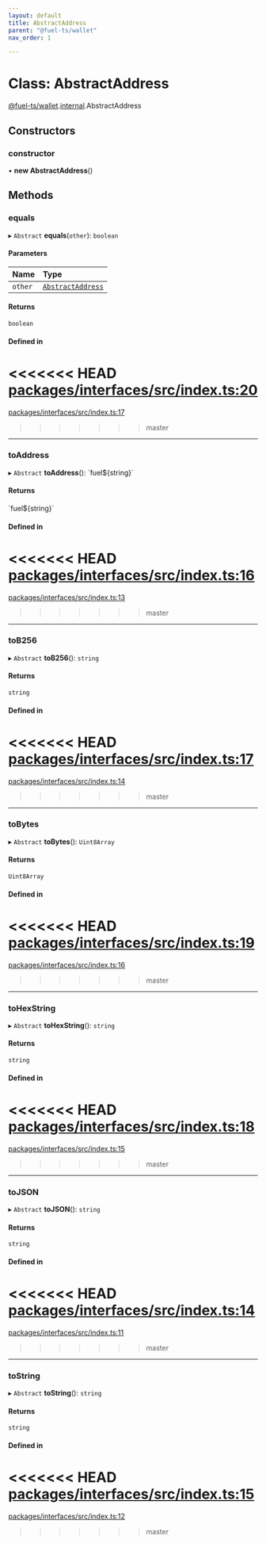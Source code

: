 ```yaml
---
layout: default
title: AbstractAddress
parent: "@fuel-ts/wallet"
nav_order: 1

---
```


# Class: AbstractAddress

[@fuel-ts/wallet](../index.md).[internal](../namespaces/internal.md).AbstractAddress

## Constructors

### constructor

• **new AbstractAddress**()

## Methods

### equals

▸ `Abstract` **equals**(`other`): `boolean`

#### Parameters

| Name | Type |
| :------ | :------ |
| `other` | [`AbstractAddress`](internal-AbstractAddress.md) |

#### Returns

`boolean`

#### Defined in

<<<<<<< HEAD
[packages/interfaces/src/index.ts:20](https://github.com/FuelLabs/fuels-ts/blob/master/packages/interfaces/src/index.ts#L20)
=======
[packages/interfaces/src/index.ts:17](https://github.com/FuelLabs/fuels-ts/blob/master/packages/interfaces/src/index.ts#L17)
>>>>>>> master

___

### toAddress

▸ `Abstract` **toAddress**(): \`fuel${string}\`

#### Returns

\`fuel${string}\`

#### Defined in

<<<<<<< HEAD
[packages/interfaces/src/index.ts:16](https://github.com/FuelLabs/fuels-ts/blob/master/packages/interfaces/src/index.ts#L16)
=======
[packages/interfaces/src/index.ts:13](https://github.com/FuelLabs/fuels-ts/blob/master/packages/interfaces/src/index.ts#L13)
>>>>>>> master

___

### toB256

▸ `Abstract` **toB256**(): `string`

#### Returns

`string`

#### Defined in

<<<<<<< HEAD
[packages/interfaces/src/index.ts:17](https://github.com/FuelLabs/fuels-ts/blob/master/packages/interfaces/src/index.ts#L17)
=======
[packages/interfaces/src/index.ts:14](https://github.com/FuelLabs/fuels-ts/blob/master/packages/interfaces/src/index.ts#L14)
>>>>>>> master

___

### toBytes

▸ `Abstract` **toBytes**(): `Uint8Array`

#### Returns

`Uint8Array`

#### Defined in

<<<<<<< HEAD
[packages/interfaces/src/index.ts:19](https://github.com/FuelLabs/fuels-ts/blob/master/packages/interfaces/src/index.ts#L19)
=======
[packages/interfaces/src/index.ts:16](https://github.com/FuelLabs/fuels-ts/blob/master/packages/interfaces/src/index.ts#L16)
>>>>>>> master

___

### toHexString

▸ `Abstract` **toHexString**(): `string`

#### Returns

`string`

#### Defined in

<<<<<<< HEAD
[packages/interfaces/src/index.ts:18](https://github.com/FuelLabs/fuels-ts/blob/master/packages/interfaces/src/index.ts#L18)
=======
[packages/interfaces/src/index.ts:15](https://github.com/FuelLabs/fuels-ts/blob/master/packages/interfaces/src/index.ts#L15)
>>>>>>> master

___

### toJSON

▸ `Abstract` **toJSON**(): `string`

#### Returns

`string`

#### Defined in

<<<<<<< HEAD
[packages/interfaces/src/index.ts:14](https://github.com/FuelLabs/fuels-ts/blob/master/packages/interfaces/src/index.ts#L14)
=======
[packages/interfaces/src/index.ts:11](https://github.com/FuelLabs/fuels-ts/blob/master/packages/interfaces/src/index.ts#L11)
>>>>>>> master

___

### toString

▸ `Abstract` **toString**(): `string`

#### Returns

`string`

#### Defined in

<<<<<<< HEAD
[packages/interfaces/src/index.ts:15](https://github.com/FuelLabs/fuels-ts/blob/master/packages/interfaces/src/index.ts#L15)
=======
[packages/interfaces/src/index.ts:12](https://github.com/FuelLabs/fuels-ts/blob/master/packages/interfaces/src/index.ts#L12)
>>>>>>> master
